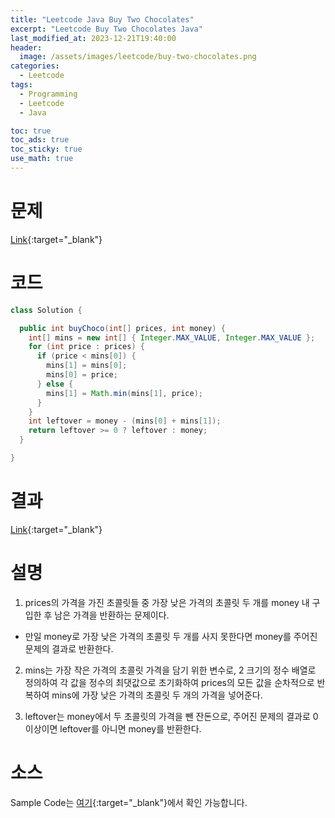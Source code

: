 ```yaml
---
title: "Leetcode Java Buy Two Chocolates"
excerpt: "Leetcode Buy Two Chocolates Java"
last_modified_at: 2023-12-21T19:40:00
header:
  image: /assets/images/leetcode/buy-two-chocolates.png
categories:
  - Leetcode
tags:
  - Programming
  - Leetcode
  - Java

toc: true
toc_ads: true
toc_sticky: true
use_math: true
---
```

# 문제
[Link](https://leetcode.com/problems/buy-two-chocolates){:target="_blank"}

# 코드
```java
class Solution {

  public int buyChoco(int[] prices, int money) {
    int[] mins = new int[] { Integer.MAX_VALUE, Integer.MAX_VALUE };
    for (int price : prices) {
      if (price < mins[0]) {
        mins[1] = mins[0];
        mins[0] = price;
      } else {
        mins[1] = Math.min(mins[1], price);
      }
    }
    int leftover = money - (mins[0] + mins[1]);
    return leftover >= 0 ? leftover : money;
  }

}
```

# 결과
[Link](https://leetcode.com/problems/buy-two-chocolates/submissions/1125003496/){:target="_blank"}

# 설명
1. prices의 가격을 가진 초콜릿들 중 가장 낮은 가격의 초콜릿 두 개를 money 내 구입한 후 남은 가격을 반환하는 문제이다.
- 만일 money로 가장 낮은 가격의 초콜릿 두 개를 사지 못한다면 money를 주어진 문제의 결과로 반환한다.

2. mins는 가장 작은 가격의 초콜릿 가격을 담기 위한 변수로, 2 크기의 정수 배열로 정의하여 각 값을 정수의 최댓값으로 초기화하여 prices의 모든 값을 순차적으로 반복하여 mins에 가장 낮은 가격의 초콜릿 두 개의 가격을 넣어준다.

3. leftover는 money에서 두 초콜릿의 가격을 뺀 잔돈으로, 주어진 문제의 결과로 0 이상이면 leftover를 아니면 money를 반환한다.

# 소스
Sample Code는 [여기](https://github.com/GracefulSoul/leetcode/blob/master/src/main/java/gracefulsoul/problems/BuyTwoChocolates.java){:target="_blank"}에서 확인 가능합니다.